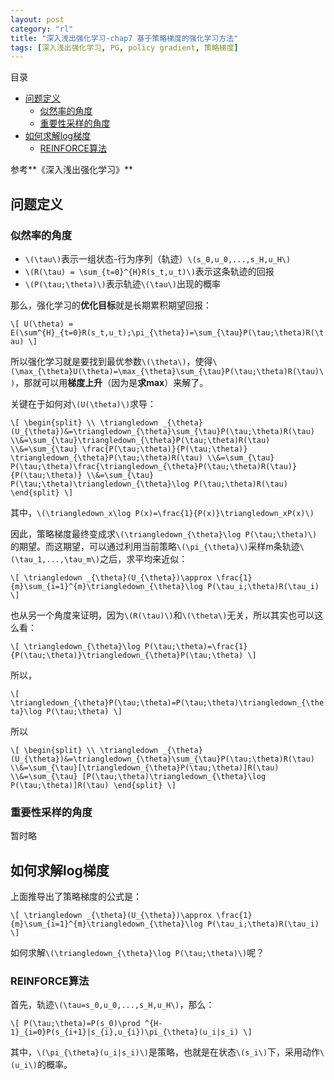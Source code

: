 ```yaml
---
layout: post
category: "rl"
title: "深入浅出强化学习-chap7 基于策略梯度的强化学习方法"
tags: [深入浅出强化学习, PG, policy gradient, 策略梯度]
---
```


目录

<!-- TOC -->

- [问题定义](#问题定义)
    - [似然率的角度](#似然率的角度)
    - [重要性采样的角度](#重要性采样的角度)
- [如何求解log梯度](#如何求解log梯度)
    - [REINFORCE算法](#reinforce算法)

<!-- /TOC -->


参考**《深入浅出强化学习》**

## 问题定义

### 似然率的角度

+ `\(\tau\)`表示一组状态-行为序列（轨迹）`\(s_0,u_0,...,s_H,u_H\)`
+ `\(R(\tau) = \sum_{t=0}^{H}R(s_t,u_t)\)`表示这条轨迹的回报
+ `\(P(\tau;\theta)\)`表示轨迹`\(\tau\)`出现的概率

那么，强化学习的**优化目标**就是长期累积期望回报：

`\[
U(\theta) = E(\sum^{H}_{t=0}R(s_t,u_t);\pi_{\theta})=\sum_{\tau}P(\tau;\theta)R(\tau)
\]`

所以强化学习就是要找到最优参数`\(\theta\)`，使得`\(\max_{\theta}U(\theta)=\max_{\theta}\sum_{\tau}P(\tau;\theta)R(\tau)\)`，那就可以用**梯度上升**（因为是**求max**）来解了。

关键在于如何对`\(U(\theta)\)`求导：

`\[
\begin{split}
\\ \triangledown _{\theta}(U_{\theta})&=\triangledown_{\theta}\sum_{\tau}P(\tau;\theta)R(\tau)
\\&=\sum_{\tau}\triangledown_{\theta}P(\tau;\theta)R(\tau)
\\&=\sum_{\tau} \frac{P(\tau;\theta)}{P(\tau;\theta)} \triangledown_{\theta}P(\tau;\theta)R(\tau)
\\&=\sum_{\tau} P(\tau;\theta)\frac{\triangledown_{\theta}P(\tau;\theta)R(\tau)}{P(\tau;\theta)}
\\&=\sum_{\tau} P(\tau;\theta)\triangledown_{\theta}\log P(\tau;\theta)R(\tau)
\end{split}
\]`

其中，`\(\triangledown_x\log P(x)=\frac{1}{P(x)}\triangledown_xP(x)\)`

因此，策略梯度最终变成求`\(\triangledown_{\theta}\log P(\tau;\theta)\)`的期望。而这期望，可以通过利用当前策略`\(\pi_{\theta}\)`采样m条轨迹`\(\tau_1,...,\tau_m\)`之后，求平均来近似：

`\[
\triangledown _{\theta}(U_{\theta})\approx \frac{1}{m}\sum_{i=1}^{m}\triangledown_{\theta}\log P(\tau_i;\theta)R(\tau_i)
\]`

也从另一个角度来证明，因为`\(R(\tau)\)`和`\(\theta\)`无关，所以其实也可以这么看：

`\[
\triangledown_{\theta}\log P(\tau;\theta)=\frac{1}{P(\tau;\theta)}\triangledown_{\theta}P(\tau;\theta)
\]`

所以，

`\[
\triangledown_{\theta}P(\tau;\theta)=P(\tau;\theta)\triangledown_{\theta}\log P(\tau;\theta)
\]`

所以

`\[
\begin{split}
\\ \triangledown _{\theta}(U_{\theta})&=\triangledown_{\theta}\sum_{\tau}P(\tau;\theta)R(\tau)
\\&=\sum_{\tau}[\triangledown_{\theta}P(\tau;\theta)]R(\tau)
\\&=\sum_{\tau} [P(\tau;\theta)\triangledown_{\theta}\log P(\tau;\theta)]R(\tau)
\end{split}
\]`  

### 重要性采样的角度

暂时略

## 如何求解log梯度

上面推导出了策略梯度的公式是：

`\[
\triangledown _{\theta}(U_{\theta})\approx \frac{1}{m}\sum_{i=1}^{m}\triangledown_{\theta}\log P(\tau_i;\theta)R(\tau_i)
\]`

如何求解`\(\triangledown_{\theta}\log P(\tau;\theta)\)`呢？

### REINFORCE算法

首先，轨迹`\(\tau=s_0,u_0,...,s_H,u_H\)`，那么：

`\[
P(\tau;\theta)=P(s_0)\prod ^{H-1}_{i=0}P(s_{i+1}|s_{i},u_{i})\pi_{\theta}(u_i|s_i)
\]`

其中，`\(\pi_{\theta}(u_i|s_i)\)`是策略，也就是在状态`\(s_i\)`下，采用动作`\(u_i\)`的概率。


